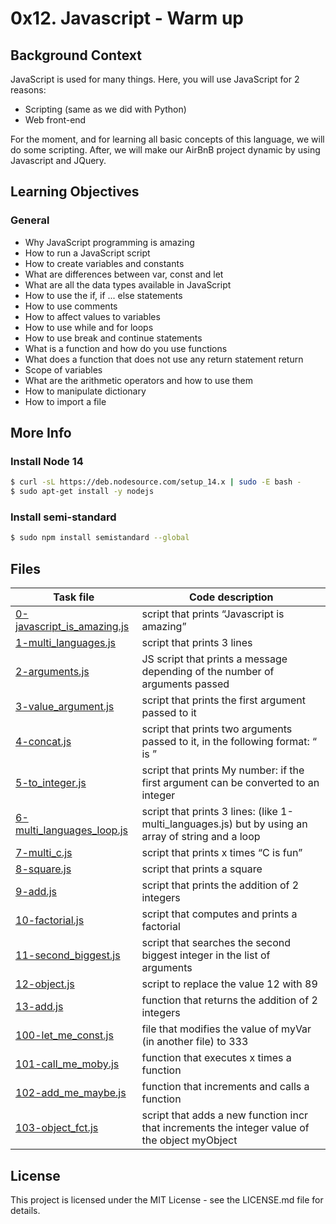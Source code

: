 # 0x12. Javascript - Warm up

## Background Context
JavaScript is used for many things. Here, you will use JavaScript for 2 reasons:

- Scripting (same as we did with Python)
- Web front-end

For the moment, and for learning all basic concepts of this language, we will do some scripting. After, we will make our AirBnB project dynamic by using Javascript and JQuery.

## Learning Objectives

### General
- Why JavaScript programming is amazing
- How to run a JavaScript script
- How to create variables and constants
- What are differences between var, const and let
- What are all the data types available in JavaScript
- How to use the if, if ... else statements
- How to use comments
- How to affect values to variables
- How to use while and for loops
- How to use break and continue statements
- What is a function and how do you use functions
- What does a function that does not use any return statement return
- Scope of variables
- What are the arithmetic operators and how to use them
- How to manipulate dictionary
- How to import a file

## More Info
### Install Node 14
```bash
$ curl -sL https://deb.nodesource.com/setup_14.x | sudo -E bash -
$ sudo apt-get install -y nodejs
```

### Install semi-standard
```bash
$ sudo npm install semistandard --global
```

## Files
Task file | Code description
----- | -----------
[0-javascript_is_amazing.js](./0-javascript_is_amazing.js) | script that prints “Javascript is amazing”
[1-multi_languages.js](./1-multi_languages.js) | script that prints 3 lines
[2-arguments.js](./2-arguments.js) | JS script that prints a message depending of the number of arguments passed
[3-value_argument.js](./3-value_argument.js) | script that prints the first argument passed to it
[4-concat.js](./4-concat.js) | script that prints two arguments passed to it, in the following format: “ is ”
[5-to_integer.js](./5-to_integer.js) | script that prints My number: <first argument converted in integer> if the first argument can be converted to an integer
[6-multi_languages_loop.js](./6-multi_languages_loop.js) | script that prints 3 lines: (like 1-multi_languages.js) but by using an array of string and a loop
[7-multi_c.js](./7-multi_c.js) | script that prints x times “C is fun”
[8-square.js](./8-square.js) | script that prints a square
[9-add.js](./9-add.js) | script that prints the addition of 2 integers
[10-factorial.js](./10-factorial.js) | script that computes and prints a factorial
[11-second_biggest.js](./11-second_biggest.js) | script that searches the second biggest integer in the list of arguments
[12-object.js](./12-object.js) | script to replace the value 12 with 89
[13-add.js](./13-add.js) | function that returns the addition of 2 integers
[100-let_me_const.js](./100-let_me_const.js) | file that modifies the value of myVar (in another file) to 333
[101-call_me_moby.js](./101-call_me_moby.js) | function that executes x times a function
[102-add_me_maybe.js](./102-add_me_maybe.js) | function that increments and calls a function
[103-object_fct.js](./103-object_fct.js) | script that adds a new function incr that increments the integer value of the object myObject

## License
This project is licensed under the MIT License - see the LICENSE.md file for details.
